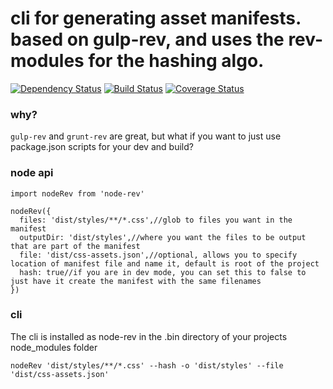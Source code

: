 # cli for generating asset manifests. based on gulp-rev, and uses the rev- modules for the hashing algo.

[![Dependency Status](https://david-dm.org/kellyrmilligan/node-rev.svg)](https://david-dm.org/kellyrmilligan/request)
[![Build Status](https://travis-ci.org/kellyrmilligan/node-rev.svg?branch=master)](https://travis-ci.org/kellyrmilligan/node-rev)
[![Coverage Status](https://coveralls.io/repos/github/kellyrmilligan/node-rev/badge.svg?branch=master)](https://coveralls.io/github/kellyrmilligan/node-rev?branch=master)

### why?
`gulp-rev` and `grunt-rev` are great, but what if you want to just use package.json scripts for your dev and build?

### node api
```
import nodeRev from 'node-rev'

nodeRev({
  files: 'dist/styles/**/*.css',//glob to files you want in the manifest
  outputDir: 'dist/styles',//where you want the files to be output that are part of the manifest
  file: 'dist/css-assets.json',//optional, allows you to specify location of manifest file and name it, default is root of the project
  hash: true//if you are in dev mode, you can set this to false to just have it create the manifest with the same filenames
})
```

### cli
The cli is installed as node-rev in the .bin directory of your projects node_modules folder
```
nodeRev 'dist/styles/**/*.css' --hash -o 'dist/styles' --file 'dist/css-assets.json'
```
